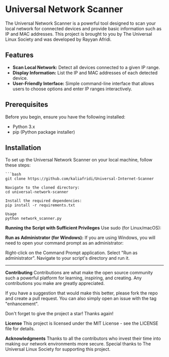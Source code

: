 # Universal Network Scanner

The Universal Network Scanner is a powerful tool designed to scan your local network for connected devices and provide basic information such as IP and MAC addresses. This project is brought to you by The Universal Linux Society and was developed by Rayyan Afridi.

## Features

- **Scan Local Network:** Detect all devices connected to a given IP range.
- **Display Information:** List the IP and MAC addresses of each detected device.
- **User-Friendly Interface:** Simple command-line interface that allows users to choose options and enter IP ranges interactively.

## Prerequisites

Before you begin, ensure you have the following installed:
- Python 3.x
- pip (Python package installer)

## Installation

To set up the Universal Network Scanner on your local machine, follow these steps:

    ```bash
    git clone https://github.com/kaliafridi/Universal-Internet-Scanner

    Navigate to the cloned directory:
    cd universal-network-scanner

    Install the required dependencies:
    pip install -r requirements.txt

    Usage
    python network_scanner.py

**Running the Script with Sufficient Privileges**
Use sudo (for Linux/macOS):

**Run as Administrator (for Windows):**
If you are using Windows, you will need to open your command prompt as an administrator:

Right-click on the Command Prompt application.
Select "Run as administrator".
Navigate to your script's directory and run it.

____________________________________________________________________________________________

**Contributing**
Contributions are what make the open source community such a powerful platform for learning, inspiring, and creating. Any contributions you make are greatly appreciated.

If you have a suggestion that would make this better, please fork the repo and create a pull request. You can also simply open an issue with the tag "enhancement".

Don't forget to give the project a star! Thanks again!

**License**
This project is licensed under the MIT License - see the LICENSE file for details.

**Acknowledgments**
Thanks to all the contributors who invest their time into making our network environments more secure.
Special thanks to The Universal Linux Society for supporting this project.
   
